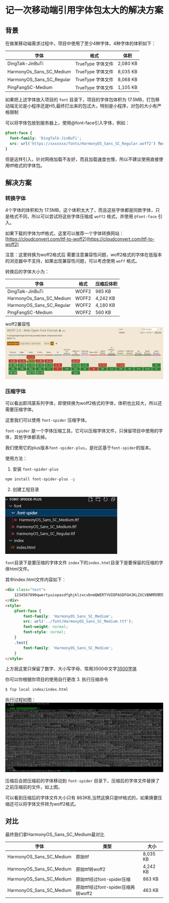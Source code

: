 # 记一次移动端引用字体包太大的解决方案

## 背景

在做某移动端需求过程中，项目中使用了至少4种字体，4种字体的体积如下：

| 字体                     | 格式               | 体积    |
|--------------------------|--------------------|---------|
| DingTalk-JinBuTi         | TrueType 字体文件 | 2,080 KB |
| HarmonyOs_Sans_SC_Medium | TrueType 字体文件 | 8,035 KB |
| HarmonyOS_Sans_SC_Regular| TrueType 字体文件 | 8,068 KB |
| PingFangSC-Medium        | TrueType 字体文件 | 1,105 KB |

如果把上述字体放入项目的 `font` 目录下，项目的字体包体积为 17.5MB，打包移动端无论是小程序还是H5,最终打出来的包忒大，特别是小程序，对包的大小有严格限制

可以将字体包放到服务器上，使用@font-face引入字体，例如：

```css
@font-face {
  font-family: 'DingTalk-JinBuTi';
  src: url('https://xxxxxxx/fonts/HarmonyOS_Sans_SC_Regular.woff2') format('woff2');
}
```

但是这样引入，针对网络加载不友好，而且加载速度也慢，所以不建议使用直接使用tff格式的字体包。

## 解决方案

### 转换字体

4个字体的体积和为 17.5MB，这个体积太大了，而且这些字体都是同款字体，只是格式不同，所以可以尝试将这些字体压缩成 `woff2` 格式，并使用 `@font-face` 引入。

如果下载的字体为tff格式，这里可以推荐一个字体转换网站：[https://cloudconvert.com/ttf-to-woff2](https://cloudconvert.com/ttf-to-woff2)

注意：这里转换为woff2格式后 需要注意兼容性问题，woff2格式的字体在低版本的浏览器中不支持，如果出现兼容性问题，可以考虑使用 `woff` 格式。

转换后的字体大小为：

| 字体                     | 格式   | 压缩后体积 |
|--------------------------|--------|------------|
| DingTalk-JinBuTi         | WOFF2  | 985 KB     |
| HarmonyOs_Sans_SC_Medium | WOFF2  | 4,242 KB   |
| HarmonyOS_Sans_SC_Regular| WOFF2  | 4,180 KB   |
| PingFangSC-Medium        | WOFF2  | 560 KB     |

woff2兼容性
![alt text](./images/image-3.png)


### 压缩字体

可以看出即鸿蒙系列字体，即使转换为woff2格式的字体，体积也比较大，所以还需要压缩字体。

这里我们可以使用 `font-spider` 压缩字体。

`font-spider` 是一个字体压缩工具，它可以压缩字体文件，只保留项目中使用的字体，其他字体都丢掉。

我们使用它的plus版本`font-spider-plus`，是社区基于`font-spider`的版本。

使用方法：

1. 安装 `font-spider-plus`

```bash
npm install font-spider-plus -g
```

2. 创建工程目录

![alt text](./images/image-4.png)

`font`目录下是要压缩的字体文件
`index`下的`index.html`目录下是要保留的压缩的字体html文件。


其中index.html文件内容如下：

``` html
<div class="test">
    1234567890qwertyuiopasdfghjklzxcvbnmQWERTYUIOPASDFGHJKLZXCVBNM阿啊哎哀唉埃挨...
</div>
<style>
    @font-face {
        font-family: 'HarmonyOS_Sans_SC_Medium';
        src: url('../font/HarmonyOS_Sans_SC_Medium.ttf');
        font-weight: normal;
        font-style: normal;
    }
    .test{
        font-family: 'HarmonyOS_Sans_SC_Medium';
    }
</style>
```
上方我这里只保留了数字、大小写字母、常用3500中文字[3500字体](https://gitcode.com/Open-source-documentation-tutorial/cbaa0/blob/main/3500%E4%B8%AA%E5%B8%B8%E7%94%A8%E6%B1%89%E5%AD%97.txt)

你可以你根据你项目的使用自行更改
3. 执行压缩命令
```bash
$ fsp local index/index.html
```
执行过程如图：![alt text](./images/image-5.png)

压缩后会把压缩前的字体移动到 `font-spider` 目录下，压缩后的字体文件替换了之前压缩前的文件，如上图。

可以看到压缩后的字体文件大小只有 863KB,当然这换只是ttf格式的，如果换要压缩还可以将字体文件转为woff2格式。

## 对比

最终我们拿HarmonyOS_Sans_SC_Medium最对比

| 字体                     | 类型 | 大小    |
|--------------------------|------|---------|
| HarmonyOS_Sans_SC_Medium | 原始ttf | 8,035 KB |
| HarmonyOS_Sans_SC_Medium | 原始ttf转woff2 | 4,242 KB |
| HarmonyOS_Sans_SC_Medium | 原始ttf经过font-spider压缩 | 863 KB |
| HarmonyOS_Sans_SC_Medium | 原始ttf经过font-spider压缩再转woff2 | 463 KB |

